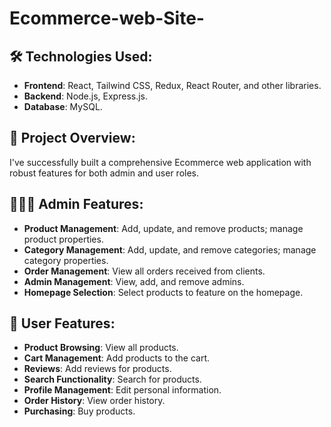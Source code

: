 # Ecommerce-web-Site-
## 🛠️ **Technologies Used**:
- **Frontend**: React, Tailwind CSS, Redux, React Router, and other libraries.
- **Backend**: Node.js, Express.js.
- **Database**: MySQL.


## 📌 Project Overview:
I've successfully built a comprehensive Ecommerce web application with robust features for both admin and user roles.

## 👨🏻‍💻 **Admin Features**:
- **Product Management**: Add, update, and remove products; manage product properties.
- **Category Management**: Add, update, and remove categories; manage category properties.
- **Order Management**: View all orders received from clients.
- **Admin Management**: View, add, and remove admins.
- **Homepage Selection**: Select products to feature on the homepage.

## 🙍‍ **User Features**:
- **Product Browsing**: View all products.
- **Cart Management**: Add products to the cart.
- **Reviews**: Add reviews for products.
- **Search Functionality**: Search for products.
- **Profile Management**: Edit personal information.
- **Order History**: View order history.
- **Purchasing**: Buy products.
